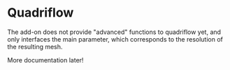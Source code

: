 # Quadriflow

The add-on does not provide "advanced" functions to quadriflow yet, and only interfaces the main parameter, which corresponds to the resolution of the resulting mesh.

More documentation later!
